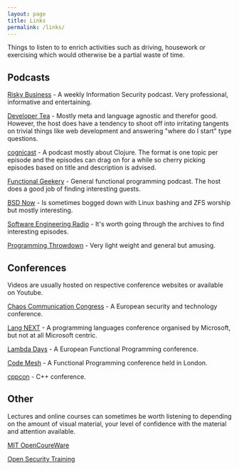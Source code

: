 ```yaml
---
layout: page
title: Links
permalink: /links/
---
```


Things to listen to to enrich activities such as driving, housework or exercising which would otherwise be a partial waste of time.

Podcasts
---

[Risky Business](http://risky.biz/netcasts/risky-business) - A weekly Information Security podcast. Very professional, informative and entertaining.
<!--<strike><a href="http://securityweekly.com/podcast/psw.xml">Security Weekly</a></strike>\- I've stopped listening to this. The interview sections are usually good but that still leaves you with ~40 minutes of complete and utter garbage per episode. Probably not worth your time.-->

[Developer Tea](http://feeds.feedburner.com/developertea) - Mostly meta and language agnostic and therefor good. However, the host does have a tendency to shoot off into irritating tangents on trivial things like web development and answering "where do I start" type questions.

[cognicast](http://blog.cognitect.com/cognicast) - A podcast mostly about Clojure. The format is one topic per episode and the episodes can drag on for a while so cherry picking episodes based on title and description is advised.

[Functional Geekery](http://www.functionalgeekery.com/) - General functional programming podcast. The host does a good job of finding interesting guests.

[BSD Now](http://www.bsdnow.tv/) - Is sometimes bogged down with Linux bashing and ZFS worship but mostly interesting.

[Software Engineering Radio](http://www.se-radio.net/) - It's worth going through the archives to find interesting episodes.

[Programming Throwdown](http://www.programmingthrowdown.com/) - Very light weight and general but amusing.

Conferences
---
Videos are usually hosted on respective conference websites or available on Youtube.

[Chaos Communication Congress](http://media.ccc.de/browse/congress/) - A European security and technology conference.

[Lang NEXT](http://channel9.msdn.com/Events/Lang-NEXT) - A programming languages conference organised by Microsoft, but not at all Microsoft centric.

[Lambda Days](http://www.lambdadays.org/) - A European Functional Programming conference.

[Code Mesh](http://www.codemesh.io) - A Functional Programming conference held in London.

[cppcon](http://cppcon.org/) - C++ conference.

Other
---
Lectures and online courses can sometimes be worth listening to depending on the amount of visual material, your level of confidence with the material and attention available.

[MIT OpenCoureWare](http://ocw.mit.edu/index.htm)

[Open Security Training](http://opensecuritytraining.info/Welcome.html)
